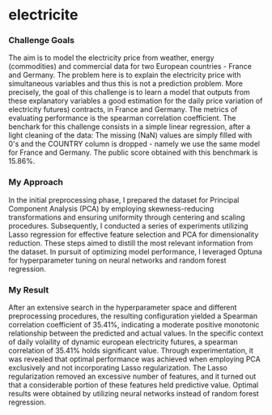 # electricite

### Challenge Goals
The aim is to model the electricity price from weather, energy (commodities) and commercial data for two European countries - France and Germany. The problem here is to explain the electricity price with simultaneous variables and thus this is not a prediction problem. More precisely, the goal of this challenge is to learn a model that outputs from these explanatory variables a good estimation for the daily price variation of electricity futures) contracts, in France and Germany. The metrics of evaluating performance is the spearman correlation coefficient. The benchark for this challenge consists in a simple linear regression, after a light cleaning of the data: The missing (NaN) values are simply filled with 0's and the COUNTRY column is dropped - namely we use the same model for France and Germany. The public score obtained with this benchmark is 15.86%.

### My Approach
In the initial preprocessing phase, I prepared the dataset for Principal Component Analysis (PCA) by employing skewness-reducing transformations and ensuring uniformity through centering and scaling procedures. Subsequently, I conducted a series of experiments utilizing Lasso regression for effective feature selection and PCA for dimensionality reduction. These steps aimed to distill the most relevant information from the dataset. In pursuit of optimizing model performance, I leveraged Optuna for hyperparameter tuning on neural networks and random forest regression.

### My Result
After an extensive search in the hyperparameter space and different preprocessing procedures, the resulting configuration yielded a Spearman correlation coefficient of 35.41%, indicating a moderate positive monotonic relationship between the predicted and actual values. In the specific context of daily volaility of dynamic european electricity futures, a spearman correlation of 35.41% holds significant value. Through experimentation, it was revealed that optimal performance was achieved when employing PCA exclusively and not incorporating Lasso regularization. The Lasso regularization removed an excessive number of features, and it turned out that a considerable portion of these features held predictive value. Optimal results were obtained by utilizing neural networks instead of random forest regression. 
